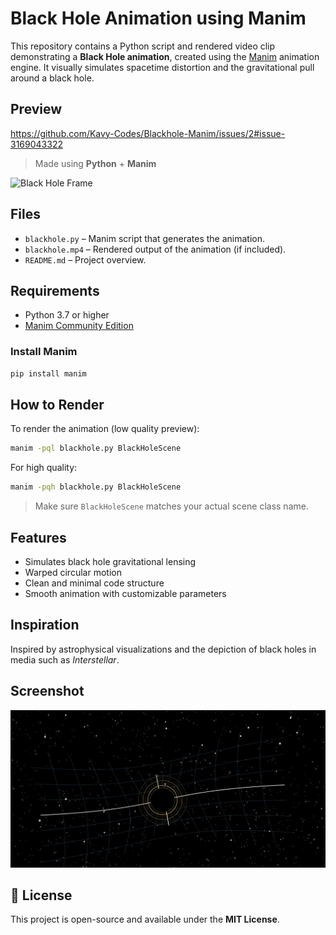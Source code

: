 # Black Hole Animation using Manim

This repository contains a Python script and rendered video clip demonstrating a **Black Hole animation**, created using the [Manim](https://github.com/ManimCommunity/manim) animation engine. It visually simulates spacetime distortion and the gravitational pull around a black hole.

##  Preview

https://github.com/Kavy-Codes/Blackhole-Manim/issues/2#issue-3169043322


>  Made using **Python** + **Manim**

![Black Hole Frame]()

##  Files

- `blackhole.py` – Manim script that generates the animation.
- `blackhole.mp4` – Rendered output of the animation (if included).
- `README.md` – Project overview.

##  Requirements

- Python 3.7 or higher
- [Manim Community Edition](https://docs.manim.community/en/stable/)

### Install Manim

```bash
pip install manim
```

##  How to Render

To render the animation (low quality preview):

```bash
manim -pql blackhole.py BlackHoleScene
```

For high quality:

```bash
manim -pqh blackhole.py BlackHoleScene
```

> Make sure `BlackHoleScene` matches your actual scene class name.

##  Features

- Simulates black hole gravitational lensing
- Warped circular motion
- Clean and minimal code structure
- Smooth animation with customizable parameters

##  Inspiration

Inspired by astrophysical visualizations and the depiction of black holes in media such as *Interstellar*.

##  Screenshot

![Black Hole Frame](screenshot.png)  


## 📜 License

This project is open-source and available under the **MIT License**.

